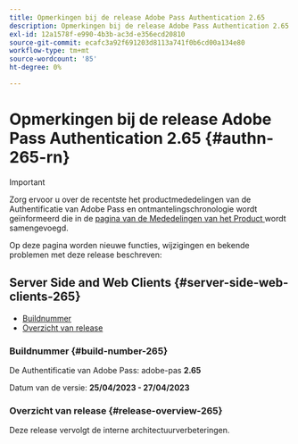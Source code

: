 ```yaml
---
title: Opmerkingen bij de release Adobe Pass Authentication 2.65
description: Opmerkingen bij de release Adobe Pass Authentication 2.65
exl-id: 12a1578f-e990-4b3b-ac3d-e356ecd20810
source-git-commit: ecafc3a92f691203d8113a741f0b6cd00a134e80
workflow-type: tm+mt
source-wordcount: '85'
ht-degree: 0%

---
```


# Opmerkingen bij de release Adobe Pass Authentication 2.65 {#authn-265-rn}

>[!IMPORTANT]
>
> Zorg ervoor u over de recentste het productmededelingen van de Authentificatie van Adobe Pass en ontmantelingschronologie wordt geïnformeerd die in de [ pagina van de Mededelingen van het Product ](/help/authentication/product-announcements.md) wordt samengevoegd.

Op deze pagina worden nieuwe functies, wijzigingen en bekende problemen met deze release beschreven:

## Server Side and Web Clients {#server-side-web-clients-265}

* [Buildnummer](#build-number-265)
* [Overzicht van release](#release-overview-265)

### Buildnummer {#build-number-265}

De Authentificatie van Adobe Pass: adobe-pas **2.65**

Datum van de versie: **25/04/2023 - 27/04/2023**

### Overzicht van release {#release-overview-265}

Deze release vervolgt de interne architectuurverbeteringen.
